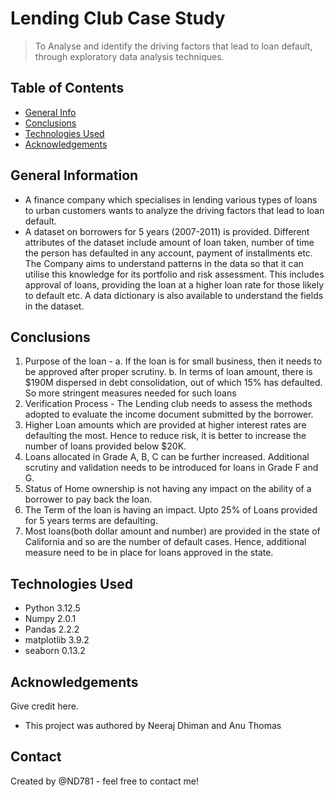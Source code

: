 # Lending Club Case Study
> To Analyse and identify the driving factors that lead to loan default, through exploratory data analysis techniques.

## Table of Contents
* [General Info](#general-information)
* [Conclusions](#conclusions)
* [Technologies Used](#technologies-used)
* [Acknowledgements](#acknowledgements)

<!-- You can include any other section that is pertinent to your problem -->

## General Information
- A finance company which specialises in lending various types of loans to urban customers wants to analyze the driving factors that lead to loan default.
- A dataset on borrowers for 5 years (2007-2011) is provided. Different attributes of the dataset include amount of loan taken, number of time the person has defaulted in any account, payment of installments etc. The Company aims to understand patterns in the data so that it can utilise this knowledge for its portfolio and risk assessment. This includes approval of loans, providing the loan at a higher loan rate for those likely to default etc. A data dictionary is also available to understand the fields in the dataset.

## Conclusions
1. Purpose of the loan -
a. If the loan is for small business, then it needs to be approved after proper scrutiny.
b. In terms of loan amount, there is $190M dispersed in debt consolidation, out of which 15% has defaulted. So
more stringent measures needed for such loans
2. Verification Process - The Lending club needs to assess the methods adopted to evaluate the income document
submitted by the borrower.
3. Higher Loan amounts which are provided at higher interest rates are defaulting the most. Hence to reduce risk, it is
better to increase the number of loans provided below $20K.
4. Loans allocated in Grade A, B, C can be further increased. Additional scrutiny and validation needs to be introduced
for loans in Grade F and G.
5. Status of Home ownership is not having any impact on the ability of a borrower to pay back the loan.
6. The Term of the loan is having an impact. Upto 25% of Loans provided for 5 years terms are defaulting.
7. Most loans(both dollar amount and number) are provided in the state of California and so are the number of default
cases. Hence, additional measure need to be in place for loans approved in the state.

## Technologies Used
- Python 3.12.5
- Numpy  2.0.1
- Pandas 2.2.2
- matplotlib  3.9.2
- seaborn  0.13.2

## Acknowledgements
Give credit here.
- This project was authored by Neeraj Dhiman and Anu Thomas


## Contact
Created by @ND781 - feel free to contact me!

